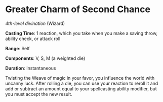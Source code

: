 # Greater Charm of Second Chance
*4th-level divination* (Wizard)

**Casting Time**: 1 reaction, which you take when you make a saving throw, ability check, or attack roll

**Range**: Self

**Components**: V, S, M (a weighted die)

**Duration**: Instantaneous

Twisting the Weave of magic in your favor, you influence the world with uncanny luck. After rolling a die, you can use your reaction to reroll it and add or subtract an amount equal to your spellcasting ability modifier, but you must accept the new result.
